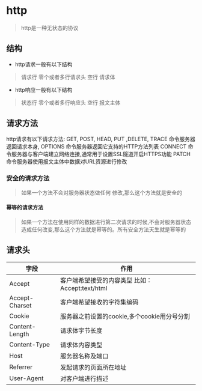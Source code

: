 # http
> http是一种无状态的协议

## 结构
- http请求一般有以下结构
> 请求行
> 零个或者多行请求头
> 空行
> 请求体
- http响应一般有以下结构
> 状态行
> 零个或者多行响应头
> 空行
> 报文主体

## 请求方法
http请求有以下请求方法:
GET,
POST,
HEAD,
PUT
,DELETE,
TRACE  命令服务器返回请求本身,
OPTIONS 命令服务器返回它支持的HTTP方法列表
CONNECT  命令服务器与客户端建立网络连接,通常用于设置SSL隧道开启HTTPS功能
PATCH 命令服务器使用报文主体中数据对URL资源进行修改

### 安全的请求方法
>	如果一个方法不会对服务器状态做任何 修改,那么这个方法就是安全的
#### 幂等的请求方法
>	如果一个方法在使用同样的数据进行第二次请求的时候,不会对服务器状态造成任何改变,那么这个方法就是幂等的。所有安全方法天生就是幂等的

## 请求头
| 字段| 作用 |
|------|-------|
|   Accept   |  客户端希望接受的内容类型 比如：Accept:text/html|
|   Accept-Charset   |  客户端希望接收的字符集编码    |
|   Cookie   |  服务器之前设置的cookie,多个cookie用分号分割    |
|   Content-Length   |  请求体字节长度     |
|   Content-Type   |  请求体内容类型     |
|   Host   |  服务器名称及端口     |
|   Referrer   |  发起请求的页面所在地址     |
|   User-Agent  |  对客户端进行描述     |







